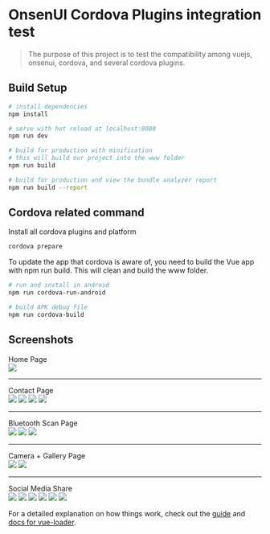 # OnsenUI Cordova Plugins integration test

> The purpose of this project is to test the compatibility among vuejs, onsenui, cordova, and several cordova plugins.

## Build Setup

``` bash
# install dependencies
npm install

# serve with hot reload at localhost:8080
npm run dev

# build for production with minification
# this will build our project into the www folder
npm run build

# build for production and view the bundle analyzer report
npm run build --report
```

## Cordova related command

Install all cordova plugins and platform

``` bash
cordova prepare
```

To update the app that cordova is aware of, you need to build the Vue app with npm run build. This will clean and build the www folder.

``` bash
# run and install in android
npm run cordova-run-android

# build APK debug file 
npm run cordova-build
```

## Screenshots

Home Page <br/>
<img src="screenshots/output/screenshot1.png" />
<hr/>

Contact Page <br/>
<img src="screenshots/output/screenshot2.png" />
<img src="screenshots/output/screenshot3.png" />
<img src="screenshots/output/screenshot4.png" />
<img src="screenshots/output/screenshot5.png" />
<hr/>

Bluetooth Scan Page <br/>
<img src="screenshots/output/screenshot6.png" />
<img src="screenshots/output/screenshot7.png" />
<img src="screenshots/output/screenshot8.png" />
<hr/>

Camera + Gallery Page <br/>
<img src="screenshots/output/screenshot9.png" />
<img src="screenshots/output/screenshot11.png" />
<hr/>

Social Media Share <br/>
<img src="screenshots/output/screenshot12.png" />
<img src="screenshots/output/screenshot13.png" />
<img src="screenshots/output/screenshot14.png" />
<img src="screenshots/output/screenshot16.png" />
<img src="screenshots/output/screenshot17.png" />
<img src="screenshots/output/screenshot18.png" />

For a detailed explanation on how things work, check out the [guide](http://vuejs-templates.github.io/webpack/) and [docs for vue-loader](http://vuejs.github.io/vue-loader).
